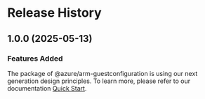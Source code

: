 # Release History
    
## 1.0.0 (2025-05-13)

### Features Added

The package of @azure/arm-guestconfiguration is using our next generation design principles. To learn more, please refer to our documentation [Quick Start](https://aka.ms/azsdk/js/mgmt/quickstart).
